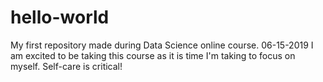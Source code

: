 # hello-world
My first repository made during Data Science online course. 06-15-2019
I am excited to be taking this course as it is time I'm taking to focus on myself. Self-care is critical!

